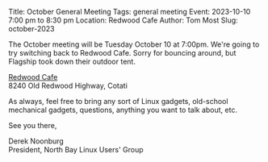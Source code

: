 Title: October General Meeting
Tags: general meeting
Event: 2023-10-10 7:00 pm to 8:30 pm
Location: Redwood Cafe
Author: Tom Most
Slug: october-2023

The October meeting will be Tuesday October 10 at 7:00pm. We're going
to try switching back to Redwood Cafe. Sorry for bouncing around, but
Flagship took down their outdoor tent.

[Redwood Cafe](https://redwoodcafecotati.com/)<br>
8240 Old Redwood Highway, Cotati<br>

As always, feel free to bring any sort of Linux gadgets,
old-school mechanical gadgets, questions, anything you want to talk
about, etc.

See you there,

Derek Noonburg<br>
President, North Bay Linux Users' Group
